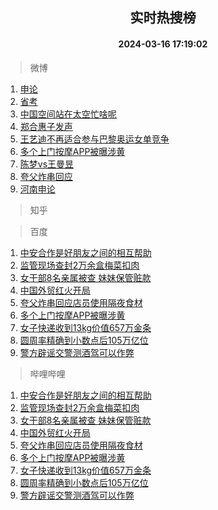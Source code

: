 <div align="center"><h2>实时热搜榜</h2><h4>2024-03-16 17:19:02</h4></div>

> 微博  

1. [申论](https://s.weibo.com/weibo?q=%E7%94%B3%E8%AE%BA&t=31&band_rank=1&Refer=top)<br />
2. [省考](https://s.weibo.com/weibo?q=%E7%9C%81%E8%80%83&t=31&band_rank=2&Refer=top)<br />
3. [中国空间站在太空忙啥呢](https://s.weibo.com/weibo?q=%23%E4%B8%AD%E5%9B%BD%E7%A9%BA%E9%97%B4%E7%AB%99%E5%9C%A8%E5%A4%AA%E7%A9%BA%E5%BF%99%E5%95%A5%E5%91%A2%23&t=31&band_rank=3&Refer=top)<br />
4. [郑合惠子发声](https://s.weibo.com/weibo?q=%23%E9%83%91%E5%90%88%E6%83%A0%E5%AD%90%E5%8F%91%E5%A3%B0%23&t=31&band_rank=4&Refer=top)<br />
5. [王艺迪不再适合参与巴黎奥运女单竞争](https://s.weibo.com/weibo?q=%23%E7%8E%8B%E8%89%BA%E8%BF%AA%E4%B8%8D%E5%86%8D%E9%80%82%E5%90%88%E5%8F%82%E4%B8%8E%E5%B7%B4%E9%BB%8E%E5%A5%A5%E8%BF%90%E5%A5%B3%E5%8D%95%E7%AB%9E%E4%BA%89%23&t=31&band_rank=5&Refer=top)<br />
6. [多个上门按摩APP被曝涉黄](https://s.weibo.com/weibo?q=%23%E5%A4%9A%E4%B8%AA%E4%B8%8A%E9%97%A8%E6%8C%89%E6%91%A9APP%E8%A2%AB%E6%9B%9D%E6%B6%89%E9%BB%84%23&t=31&band_rank=6&Refer=top)<br />
7. [陈梦vs王曼昱](https://s.weibo.com/weibo?q=%E9%99%88%E6%A2%A6vs%E7%8E%8B%E6%9B%BC%E6%98%B1&t=31&band_rank=7&Refer=top)<br />
8. [夸父炸串回应](https://s.weibo.com/weibo?q=%23%E5%A4%B8%E7%88%B6%E7%82%B8%E4%B8%B2%E5%9B%9E%E5%BA%94%23&t=31&band_rank=8&Refer=top)<br />
9. [河南申论](https://s.weibo.com/weibo?q=%E6%B2%B3%E5%8D%97%E7%94%B3%E8%AE%BA&t=31&band_rank=9&Refer=top)<br />

> 知乎  


> 百度  

1. [中安合作是好朋友之间的相互帮助](https://www.baidu.com/s?wd=%E4%B8%AD%E5%AE%89%E5%90%88%E4%BD%9C%E6%98%AF%E5%A5%BD%E6%9C%8B%E5%8F%8B%E4%B9%8B%E9%97%B4%E7%9A%84%E7%9B%B8%E4%BA%92%E5%B8%AE%E5%8A%A9&sa=fyb_news&rsv_dl=fyb_news)<br />
2. [监管现场查封2万余盒梅菜扣肉](https://www.baidu.com/s?wd=%E7%9B%91%E7%AE%A1%E7%8E%B0%E5%9C%BA%E6%9F%A5%E5%B0%812%E4%B8%87%E4%BD%99%E7%9B%92%E6%A2%85%E8%8F%9C%E6%89%A3%E8%82%89&sa=fyb_news&rsv_dl=fyb_news)<br />
3. [女干部8名亲属被查 妹妹保管赃款](https://www.baidu.com/s?wd=%E5%A5%B3%E5%B9%B2%E9%83%A88%E5%90%8D%E4%BA%B2%E5%B1%9E%E8%A2%AB%E6%9F%A5+%E5%A6%B9%E5%A6%B9%E4%BF%9D%E7%AE%A1%E8%B5%83%E6%AC%BE&sa=fyb_news&rsv_dl=fyb_news)<br />
4. [中国外贸红火开局](https://www.baidu.com/s?wd=%E4%B8%AD%E5%9B%BD%E5%A4%96%E8%B4%B8%E7%BA%A2%E7%81%AB%E5%BC%80%E5%B1%80&sa=fyb_news&rsv_dl=fyb_news)<br />
5. [夸父炸串回应店员使用隔夜食材](https://www.baidu.com/s?wd=%E5%A4%B8%E7%88%B6%E7%82%B8%E4%B8%B2%E5%9B%9E%E5%BA%94%E5%BA%97%E5%91%98%E4%BD%BF%E7%94%A8%E9%9A%94%E5%A4%9C%E9%A3%9F%E6%9D%90&sa=fyb_news&rsv_dl=fyb_news)<br />
6. [多个上门按摩APP被曝涉黄](https://www.baidu.com/s?wd=%E5%A4%9A%E4%B8%AA%E4%B8%8A%E9%97%A8%E6%8C%89%E6%91%A9APP%E8%A2%AB%E6%9B%9D%E6%B6%89%E9%BB%84&sa=fyb_news&rsv_dl=fyb_news)<br />
7. [女子快递收到13kg价值657万金条](https://www.baidu.com/s?wd=%E5%A5%B3%E5%AD%90%E5%BF%AB%E9%80%92%E6%94%B6%E5%88%B013kg%E4%BB%B7%E5%80%BC657%E4%B8%87%E9%87%91%E6%9D%A1&sa=fyb_news&rsv_dl=fyb_news)<br />
8. [圆周率精确到小数点后105万亿位](https://www.baidu.com/s?wd=%E5%9C%86%E5%91%A8%E7%8E%87%E7%B2%BE%E7%A1%AE%E5%88%B0%E5%B0%8F%E6%95%B0%E7%82%B9%E5%90%8E105%E4%B8%87%E4%BA%BF%E4%BD%8D&sa=fyb_news&rsv_dl=fyb_news)<br />
9. [警方辟谣交警测酒驾可以作弊](https://www.baidu.com/s?wd=%E8%AD%A6%E6%96%B9%E8%BE%9F%E8%B0%A3%E4%BA%A4%E8%AD%A6%E6%B5%8B%E9%85%92%E9%A9%BE%E5%8F%AF%E4%BB%A5%E4%BD%9C%E5%BC%8A&sa=fyb_news&rsv_dl=fyb_news)<br />

> 哔哩哔哩  

1. [中安合作是好朋友之间的相互帮助](https://www.baidu.com/s?wd=%E4%B8%AD%E5%AE%89%E5%90%88%E4%BD%9C%E6%98%AF%E5%A5%BD%E6%9C%8B%E5%8F%8B%E4%B9%8B%E9%97%B4%E7%9A%84%E7%9B%B8%E4%BA%92%E5%B8%AE%E5%8A%A9&sa=fyb_news&rsv_dl=fyb_news)<br />
2. [监管现场查封2万余盒梅菜扣肉](https://www.baidu.com/s?wd=%E7%9B%91%E7%AE%A1%E7%8E%B0%E5%9C%BA%E6%9F%A5%E5%B0%812%E4%B8%87%E4%BD%99%E7%9B%92%E6%A2%85%E8%8F%9C%E6%89%A3%E8%82%89&sa=fyb_news&rsv_dl=fyb_news)<br />
3. [女干部8名亲属被查 妹妹保管赃款](https://www.baidu.com/s?wd=%E5%A5%B3%E5%B9%B2%E9%83%A88%E5%90%8D%E4%BA%B2%E5%B1%9E%E8%A2%AB%E6%9F%A5+%E5%A6%B9%E5%A6%B9%E4%BF%9D%E7%AE%A1%E8%B5%83%E6%AC%BE&sa=fyb_news&rsv_dl=fyb_news)<br />
4. [中国外贸红火开局](https://www.baidu.com/s?wd=%E4%B8%AD%E5%9B%BD%E5%A4%96%E8%B4%B8%E7%BA%A2%E7%81%AB%E5%BC%80%E5%B1%80&sa=fyb_news&rsv_dl=fyb_news)<br />
5. [夸父炸串回应店员使用隔夜食材](https://www.baidu.com/s?wd=%E5%A4%B8%E7%88%B6%E7%82%B8%E4%B8%B2%E5%9B%9E%E5%BA%94%E5%BA%97%E5%91%98%E4%BD%BF%E7%94%A8%E9%9A%94%E5%A4%9C%E9%A3%9F%E6%9D%90&sa=fyb_news&rsv_dl=fyb_news)<br />
6. [多个上门按摩APP被曝涉黄](https://www.baidu.com/s?wd=%E5%A4%9A%E4%B8%AA%E4%B8%8A%E9%97%A8%E6%8C%89%E6%91%A9APP%E8%A2%AB%E6%9B%9D%E6%B6%89%E9%BB%84&sa=fyb_news&rsv_dl=fyb_news)<br />
7. [女子快递收到13kg价值657万金条](https://www.baidu.com/s?wd=%E5%A5%B3%E5%AD%90%E5%BF%AB%E9%80%92%E6%94%B6%E5%88%B013kg%E4%BB%B7%E5%80%BC657%E4%B8%87%E9%87%91%E6%9D%A1&sa=fyb_news&rsv_dl=fyb_news)<br />
8. [圆周率精确到小数点后105万亿位](https://www.baidu.com/s?wd=%E5%9C%86%E5%91%A8%E7%8E%87%E7%B2%BE%E7%A1%AE%E5%88%B0%E5%B0%8F%E6%95%B0%E7%82%B9%E5%90%8E105%E4%B8%87%E4%BA%BF%E4%BD%8D&sa=fyb_news&rsv_dl=fyb_news)<br />
9. [警方辟谣交警测酒驾可以作弊](https://www.baidu.com/s?wd=%E8%AD%A6%E6%96%B9%E8%BE%9F%E8%B0%A3%E4%BA%A4%E8%AD%A6%E6%B5%8B%E9%85%92%E9%A9%BE%E5%8F%AF%E4%BB%A5%E4%BD%9C%E5%BC%8A&sa=fyb_news&rsv_dl=fyb_news)<br />
